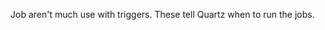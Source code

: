 <!--title: Job Tiggers-->

Job aren't much use with triggers. These tell Quartz when to run the jobs.

